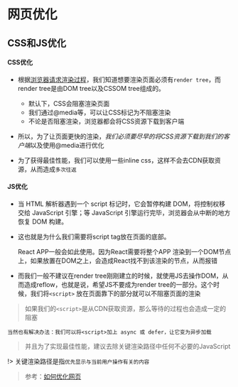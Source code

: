 # 网页优化

## CSS和JS优化

#### CSS优化

* 根据[浏览器请求渲染过程](知识笔记/大前端/浏览器/一次完整的Web请求和渲染过程.md)，我们知道想要渲染页面必须有`render tree`，而render tree是由DOM tree以及CSSOM tree组成的。

	* 默认下，CSS会阻塞渲染页面
	* 我们通过@media等，可以让CSS标记为不阻塞渲染
	* 不论是否阻塞渲染，浏览器都会将CSS资源下载到客户端

* 所以，为了让页面更快的渲染，*我们必须要尽早的将CSS资源下载到我们的客户端*以及使用@media进行优化

* 为了获得最佳性能，我们可以使用一些inline css，这样不会去CDN获取资源，从而造成`多次往返`

#### JS优化

* 当 HTML 解析器遇到一个 script 标记时，它会暂停构建 DOM，将控制权移交给 JavaScript 引擎；等 JavaScript 引擎运行完毕，浏览器会从中断的地方恢复 DOM 构建。

* 这也就是为什么我们需要将script tag放在页面的底部。 
	
	React APP一般会如此使用。因为React需要将整个APP 渲染到一个DOM节点上，如果放置在DOM之上，会造成React找不到该渲染的节点，从而报错

* 而我们一般不建议在render tree刚刚建立的时候，就使用JS去操作DOM，从而造成reflow，也就是说，希望JS不要成为render tree的一部分。这个时候，我们将`<script>` 放在页面靠下的部分就可以不阻塞页面的渲染

> 如果我们的`<script>`是从CDN获取资源，那么等待的过程也会造成一定的阻塞

	当然也有解决办法：我们可以将<script>加上 async 或 defer，让它变为异步加载

> 并且为了实现最佳性能，建议去除关键渲染路径中任何不必要的JavaScript

!> 关键渲染路径是指`优先显示与当前用户操作有关的内容`

> 参考：[如何优化网页](https://juejin.im/post/5d0f3a726fb9a07ea4208766#heading-3)
